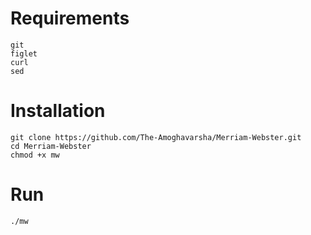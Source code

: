<h1>Requirements</h1>

```
git
figlet
curl
sed
```

<h1>Installation</h1>

```
git clone https://github.com/The-Amoghavarsha/Merriam-Webster.git
cd Merriam-Webster
chmod +x mw
```

<h1>Run</h1>

```
./mw
```
